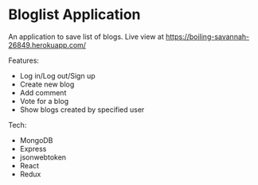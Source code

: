 # Bloglist Application

An application to save list of blogs. Live view at https://boiling-savannah-26849.herokuapp.com/

Features:
- Log in/Log out/Sign up
- Create new blog
- Add comment
- Vote for a blog
- Show blogs created by specified user

Tech:
- MongoDB
- Express
- jsonwebtoken
- React
- Redux